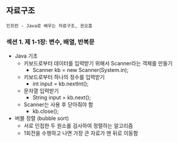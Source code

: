 ## 자료구조

`인프런 - Java로 배우는 자료구조, 권오흠`

### 섹션 1. 제 1-1장: 변수, 배열, 반복문

- Java 기초
    - 키보드로부터 데이터를 입력받기 위해서 Scanner라는 객체를 만들기
        - Scanner kb = new Scanner(System.in);
    - 키보드로부터 하나의 정수를 입력받기
        - int input = kb.nextInt();
    - 문자열 입력받기
        - String input = kb.next();
    - Scanner는 사용 후 닫아줘야 함
        - kb.close();
- 버블 정렬 (bubble sort)
    - 서로 인접한 두 원소를 검사하여 정렬하는 알고리즘
    - 1회전을 수행하고 나면 가장 큰 자료가 맨 뒤로 이동함